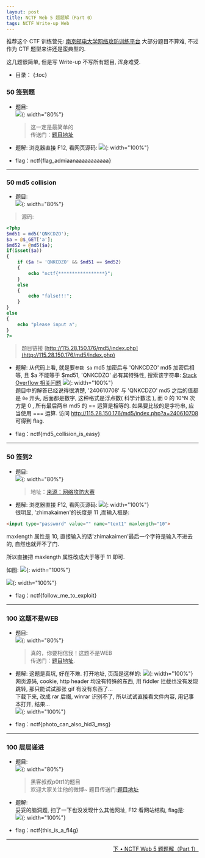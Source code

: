 ```yaml
---
layout: post
title: NCTF Web 5 题题解（Part 0）
tags: NCTF Write-up Web
---
```


推荐这个 CTF 训练营先: [南京邮电大学网络攻防训练平台](http://ctf.nuptzj.cn/)
大部分题目不算难, 不过作为 CTF 题型来讲还是蛮典型的.

这几题很简单, 但是写 Write-up 不写所有题目, 浑身难受.

* 目录：
{:toc}

### 50 签到题
* 题目:  
![](http://r.photo.store.qq.com/psb?/V11aPCg53lyBwf/YZKk.MnhsHV20m2faJoUnCwavg7I24ae3SFgKV5jj*0!/r/dAkBAAAAAAAA){: width="80%"}  

	> 这一定是最简单的  
	> 传送门：[题目地址](http://chinalover.sinaapp.com/web1/)   

* 题解:
浏览器直接 F12, 看网页源码:
![](http://r.photo.store.qq.com/psb?/V11aPCg53lyBwf/M*eMT5pfE2PSGyfMhVTsK4a8MZ4yb3Lgi1Fq.kpD9iw!/r/dAQBAAAAAAAA){: width="100%"}

* flag：nctf{flag_admiaanaaaaaaaaaaa}
<hr>

### 50 md5 collision 
* 题目:  
![](http://r.photo.store.qq.com/psb?/V11aPCg53lyBwf/kzrQvlKVMT2YmULi6OdkgLYsaSzNuJwg5cXSNWiZS3s!/r/dAkBAAAAAAAA){: width="80%"}

> 源码:   

```php
<?php
$md51 = md5('QNKCDZO');
$a = @$_GET['a'];
$md52 = @md5($a);
if(isset($a))
{
	if ($a != 'QNKCDZO' && $md51 == $md52) 
	{
    	echo "nctf{*****************}";
	} 
	else 
	{
    	echo "false!!!";
	}
}
else
{
	echo "please input a";
}
?>
```
> 题目链接 [http://115.28.150.176/md5/index.php](http://115.28.150.176/md5/index.php) 

* 题解: 
从代码上看, 就是要`参数 $a` md5 加密后与 'QNKCDZO' md5 加密后相等, 且 $a 不能等于 $md51, 'QNKCDZO' 必有其特殊性, 搜索该字符串: [Stack Overflow 相关问题](http://stackoverflow.com/questions/22140204/why-md5240610708-is-equal-to-md5qnkcdzo) 
![](http://r.photo.store.qq.com/psb?/V11aPCg53lyBwf/tYp05KNrJCDiApfRZurLEQ79jQl4w4l7zVsOS3aE.TA!/r/dAMBAAAAAAAA){: width="100%"}  
题目中的解答已经说得很清楚, '240610708' 与 'QNKCDZO' md5 之后的值都是 `0e` 开头, 后面都是数字, 这种格式是浮点数( 科学计数法 ), 而 0 的 10^N 次方是 0 , 所有最后两串 md5 的 == 运算是相等的. 如果要比较的是字符串, 应当使用 === 运算. 
访问 [http://115.28.150.176/md5/index.php?a=240610708 ](http://115.28.150.176/md5/index.php?a=240610708) 可得到 flag.

* flag：nctf{md5_collision_is_easy}
<hr>

### 50 签到2
* 题目:  
![](http://r.photo.store.qq.com/psb?/V11aPCg53lyBwf/KolXVNeNqcO3QaTLYumRlsLW1HIQ2ScY4R5tjcE9jlg!/r/dAoBAAAAAAAA){: width="80%"}

	> 地址：[来源：网络攻防大赛](http://teamxlc.sinaapp.com/web1/02298884f0724c04293b4d8c0178615e/index.php)   

* 题解:
浏览器直接 F12, 看网页源码:
![](http://r.photo.store.qq.com/psb?/V11aPCg53lyBwf/aBoxjkmkGkk0eEDDAPJrbjwzAJ7hiUCtCdh67nI*WLo!/r/dAQBAAAAAAAA){: width="100%"}  
很明显, 'zhimakaimen'的长度是 11 ,而输入框是: 

```html
<input type="password" value="" name="text1" maxlength="10">
``` 
maxlength 属性是 10, 直接输入的话'zhimakaimen'最后一个字符是输入不进去的, 自然也就开不了门.

所以直接把 maxlength 属性改成大于等于 11 即可.

如图:
![](http://r.photo.store.qq.com/psb?/V11aPCg53lyBwf/gGtEvOfU0FaZowBVEn.EbyhQLgbdZMNcm2XGS39U*RY!/r/dAgBAAAAAAAA){: width="100%"}

![](http://r.photo.store.qq.com/psb?/V11aPCg53lyBwf/2R1gzdsSa9d5PSmsupxNzHTsku47l39tUVPQOhrXL2U!/r/dMYAAAAAAAAA){: width="100%"}

* flag：nctf{follow_me_to_exploit}
<hr>

### 100 这题不是WEB
* 题目:  
![](http://r.photo.store.qq.com/psb?/V11aPCg53lyBwf/dxY57IUS319An4hxEN90cJCIwPhlxnKAh4MwuC6b84I!/r/dHcBAAAAAAAA){: width="80%"}

	> 真的，你要相信我！这题不是WEB   
	> 传送门：[题目地址](http://chinalover.sinaapp.com/web2/index.html).   

* 题解:
这题是真坑, 好在不难. 打开地址, 页面是这样的: 
![](http://r.photo.store.qq.com/psb?/V11aPCg53lyBwf/0KgLCYk5yfqeJGbA166CLmlW6tr4Ruee69U*gpLgy0s!/r/dPgAAAAAAAAA){: width="100%"}  
网页源码, cookie, http header 均没有特殊的东西, 用 fiddler 拦截也没有发现跳转, 那只能试试那张 gif 有没有东西了...  
下载下来, 改成 rar 后缀, winrar 识别不了, 所以试试直接看文件内容, 用记事本打开, 结果...  
![](http://r.photo.store.qq.com/psb?/V11aPCg53lyBwf/nqyymPfUP2Mo9Fov5Ps6tM1VJYiNsQZo8iF6UcLdRmA!/r/dOQAAAAAAAAA){: width="100%"}  

* flag：nctf{photo_can_also_hid3_msg}
<hr>

### 100 层层递进
* 题目:  
![](http://r.photo.store.qq.com/psb?/V11aPCg53lyBwf/hd682EWYRTWy3o0e*wgUTVqsReAAACmMTjj1m6kCI4A!/r/dPYAAAAAAAAA){: width="80%"}

	> 黑客叔叔p0tt1的题目  
	> 欢迎大家关注他的微博~
	> 题目传送门:[题目地址](http://chinalover.sinaapp.com/web3/)  

* 题解:  
妥妥的脑洞题, 扫了一下也没发现什么其他网址, F12 看网站结构, flag是:    
![](http://r.photo.store.qq.com/psb?/V11aPCg53lyBwf/TF6EH6A5GCI9OF0N*dgUxXhFN5T7h1SudXN43cWTRGg!/r/dAkBAAAAAAAA){: width="100%"}  

* flag：nctf{this_is_a_fl4g}
<hr>
<div style="float:right">
	<a href="/2016/10/07/writeup-nctf-web-part-1.html">下 • NCTF Web 5 题题解（Part 1）   
</div>